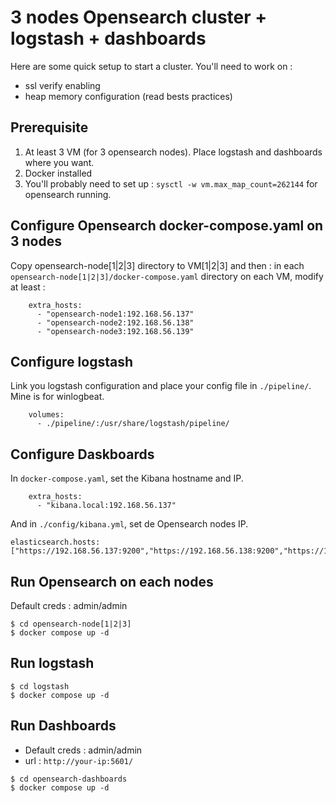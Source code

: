 # 3 nodes Opensearch cluster + logstash + dashboards

Here are some quick setup to start a cluster. You'll need to work on :
- ssl verify enabling
- heap memory configuration (read bests practices)

## Prerequisite

1. At least 3 VM (for 3 opensearch nodes). Place logstash and dashboards where you want.
2. Docker installed
3. You'll probably need to set up : `sysctl -w vm.max_map_count=262144` for opensearch running.

## Configure Opensearch docker-compose.yaml on 3 nodes

Copy opensearch-node[1|2|3] directory to  VM[1|2|3] and then :
in each `opensearch-node[1|2|3]/docker-compose.yaml` directory on each VM, modify at least :

```
    extra_hosts:
      - "opensearch-node1:192.168.56.137"
      - "opensearch-node2:192.168.56.138" 
      - "opensearch-node3:192.168.56.139"
```

## Configure logstash

Link you logstash configuration and place your config file in `./pipeline/`. Mine is for winlogbeat.

```
    volumes:
      - ./pipeline/:/usr/share/logstash/pipeline/
```


## Configure Daskboards

In `docker-compose.yaml`, set the Kibana hostname and IP.
```
    extra_hosts:
      - "kibana.local:192.168.56.137"
```

And in `./config/kibana.yml`, set de Opensearch nodes IP.
```
elasticsearch.hosts: ["https://192.168.56.137:9200","https://192.168.56.138:9200","https://192.168.56.139:9200"]
```


## Run Opensearch on each nodes

Default creds : admin/admin

```
$ cd opensearch-node[1|2|3]
$ docker compose up -d
```

## Run logstash

```
$ cd logstash
$ docker compose up -d
```

## Run Dashboards

- Default creds : admin/admin
- url : `http://your-ip:5601/`

```
$ cd opensearch-dashboards
$ docker compose up -d
```

